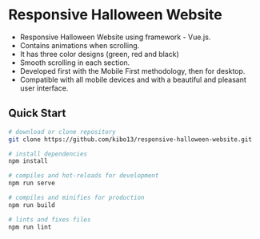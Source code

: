 # Responsive Halloween Website

- Responsive Halloween Website using framework - Vue.js.
- Contains animations when scrolling.
- It has three color designs (green, red and black)
- Smooth scrolling in each section.
- Developed first with the Mobile First methodology, then for desktop.
- Compatible with all mobile devices and with a beautiful and pleasant user interface.

## Quick Start

```bash
# download or clone repository
git clone https://github.com/kibo13/responsive-halloween-website.git

# install dependencies
npm install

# compiles and hot-reloads for development
npm run serve

# compiles and minifies for production
npm run build

# lints and fixes files
npm run lint
```
